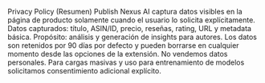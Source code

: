 Privacy Policy (Resumen)
Publish Nexus AI captura datos visibles en la página de producto solamente cuando el usuario lo solicita explícitamente. Datos capturados: título, ASIN/ID, precio, reseñas, rating, URL y metadata básica. Propósito: análisis y generación de insights para autores. Los datos son retenidos por 90 días por defecto y pueden borrarse en cualquier momento desde las opciones de la extensión. No vendemos datos personales. Para cargas masivas y uso para entrenamiento de modelos solicitamos consentimiento adicional explícito.
